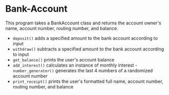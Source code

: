 # Bank-Account

This program takes a BankAccount class and returns the account owner's name, account number, routing number, and balance.

- `deposit()` adds a specified amount to the bank account according to input
- `withdraw()` subtracts a specified amount to the bank account according to input
- `get_balance()` prints the user's account balance
- `add_interest()` calculates an instance of monthly interest
-`number_generator()` generates the last 4 numbers of a randomized account number
- `print_receipt()` prints the user's formatted full name, account number, routing number, and balance
